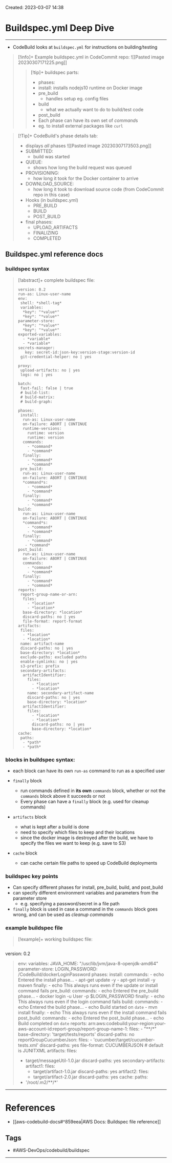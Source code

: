 Created: 2023-03-07 14:38
# Buildspec.yml Deep Dive
---
- CodeBuild looks at `buildspec.yml` for instructions on building/testing

>[!info]+ Example buildspec.yml in CodeCommit repo:
>![[Pasted image 20230307171225.png]]
>>[!tip]+ buildspec parts:
>>- phases:
>>	- install: installs nodejs10 runtime on Docker image
>>	- pre_build
>>		- handles setup eg. config files
>>	- build
>>		- what we actually want to do to build/test code
>>	- post_build
>>- Each phase can have its own set of *command*s
>>	- eg. to install external packages like `curl`

>[!Tip]+ CodeBuild's phase details tab:
>- displays *all* phases 
>![[Pasted image 20230307173503.png]]
>- SUBMITTED: 
>	- build was started
>- QUEUE: 
>	- shows how long the build request was queued
>- PROVISIONING: 
>	- how long it took for the Docker container to arrive
>- DOWNLOAD_SOURCE: 
>	- how long it took to download source code (from CodeCommit repo in this case)
>- Hooks (in buildspec.yml)
>	- PRE_BUILD
>	- BUILD
>	- POST_BUILD
>- final phases:
>	- UPLOAD_ARTIFACTS
>	- FINALIZING
>	- COMPLETED

## Buildspec.yml reference docs

### buildspec syntax
>[!abstract]+ complete buildspec file:
>```
>version: 0.2
>run-as: Linux-user-name
>env:
>  shell: *shell-tag*
>  variables:
>	*key*: "*value*"
>	*key*: "*value*"
  >parameter-store:
>	*key*: "*value*"
>	*key*: "*value*"
  >exported-variables:
>	- *variable*
>	- *variable*
  >secrets-manager:
>    key: secret-id:json-key:version-stage:version-id
>  git-credential-helper: no | yes
  >
>proxy:
>  upload-artifacts: no | yes
>  logs: no | yes
  >
>batch:
>  fast-fail: false | true
>  # build-list:
>  # build-matrix:
>  # build-graph:
  >
>phases:
>  install:
>	run-as: Linux-user-name
>	on-failure: ABORT | CONTINUE
>	runtime-versions:
>	  runtime: version
>	  runtime: version
>	commands:
>	  - *command*
>	  - *command*
>	finally:
>	  - *command*
>	  - *command*
>  pre_build:
>	run-as: Linux-user-name
>	on-failure: ABORT | CONTINUE
>	*command*s:
>	  - *command*
>	  - *command*
>	finally:
>	  - *command*
>	  - *command*
  >build:
>	run-as: Linux-user-name
>	on-failure: ABORT | CONTINUE
>	*command*s:
>	  - *command*
>	  - *command*
>	finally:
>	  - *command*
> 	 - *command*
  >post_build:
>	run-as: Linux-user-name
>	on-failure: ABORT | CONTINUE
>	commands:
>	  - *command*
>	  - *command*
>	finally:
>	  - *command*
>	  - *command*
>reports:
>  report-group-name-or-arn:
>	files:
>	  - *location*
>	  - *location*
>	base-directory: *location*
>	discard-paths: no | yes
>	file-format: report-format
>artifacts:
>  files:
>	- *location*
>	- *location*
>  name: artifact-name
>  discard-paths: no | yes
>  base-directory: *location*
>  exclude-paths: excluded paths
>  enable-symlinks: no | yes
>  s3-prefix: prefix
>  secondary-artifacts:
>	artifactIdentifier:
>	  files:
>		- *location*
>		- *location*
>	  name: secondary-artifact-name
>	  discard-paths: no | yes
>	  base-directory: *location*
>	artifactIdentifier:
>	  files:
>		- *location*
>		- *location*
>		discard-paths: no | yes
>		base-directory: *location*
>cache:
>  paths:
>	- *path*
>	- *path*

### blocks in buildspec syntax:
- each block can have its own `run-as` command to run as a specified user

- `finally` block
	- run commands defined in **its own** `commands` block, whether or not the `commands` block above it succeeds or not
	- Every phase can have a `finally` block (e.g. used for cleanup commands)
	
- `artifacts` block
	- what is kept after a build is done
	- need to specify which files to keep and their locations
	- since the docker image is destroyed after the build, we have to specify the files we want to keep (e.g. save to S3)
	
- `cache` block
	- can cache certain file paths to speed up CodeBuild deployments

### buildspec key points
- Can specify different phases for install, pre_build, build, and post_build
- can specify different environment variables and parameters from the parameter store
	- e.g. specifying a password/secret in a file path 
- `finally` block is used in case a command in the `commands` block goes wrong, and can be used as *cleanup commands*

### example buildspec file
>[!example]+ working buildspec file:
>```
version: 0.2
>env:
>  variables:
>    JAVA_HOME: "/usr/lib/jvm/java-8-openjdk-amd64"
>  parameter-store:
>    LOGIN_PASSWORD: /CodeBuild/dockerLoginPassword
>phases:
>  install:
>    commands:
>      - echo Entered the install phase...
>      - apt-get update -y
>      - apt-get install -y maven
>    finally:
>      - echo This always runs even if the update or install command fails 
>  pre_build:
>    commands:
>      - echo Entered the pre_build phase...
>      - docker login -u User -p $LOGIN_PASSWORD
>    finally:
>      - echo This always runs even if the login command fails 
>  build:
>    commands:
>      - echo Entered the build phase...
>      - echo Build started on `date`
>      - mvn install
>    finally:
>      - echo This always runs even if the install command fails
>  post_build:
>    commands:
>      - echo Entered the post_build phase...
>      - echo Build completed on `date`
>reports:
>  arn:aws:codebuild:your-region:your-aws-account-id:report-group/report-group-name-1:
>    files:
>      - "**/*"
>    base-directory: 'target/tests/reports'
>    discard-paths: no
>  reportGroupCucumberJson:
>    files:
>      - 'cucumber/target/cucumber-tests.xml'
>    discard-paths: yes
>    file-format: CUCUMBERJSON # default is JUNITXML
>artifacts:
>  files:
>    - target/messageUtil-1.0.jar
>  discard-paths: yes
>  secondary-artifacts:
>    artifact1:
>      files:
>        - target/artifact-1.0.jar
>      discard-paths: yes
>    artifact2:
>      files:
>        - target/artifact-2.0.jar
>      discard-paths: yes
>cache:
>  paths:
>    - '/root/.m2/**/*'



---
# References
- [[aws-codebuild-docs#^859eea|AWS Docs: Buildspec file reference]]

## Tags
- #AWS-DevOps/codebuild/buildspec 
---